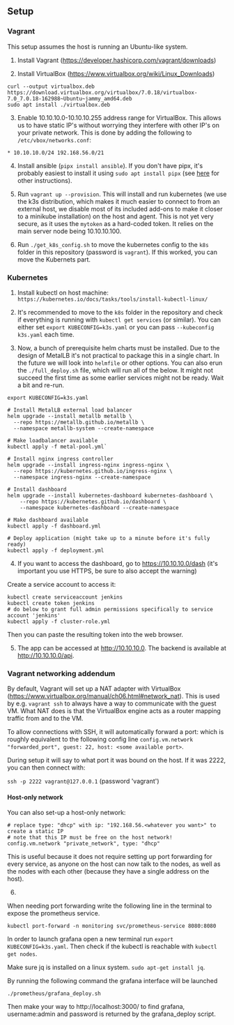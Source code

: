 ## Setup

### Vagrant

This setup assumes the host is running an Ubuntu-like system.

1. Install Vagrant (https://developer.hashicorp.com/vagrant/downloads)

2. Install VirtualBox (https://www.virtualbox.org/wiki/Linux_Downloads)

```
curl --output virtualbox.deb https://download.virtualbox.org/virtualbox/7.0.18/virtualbox-7.0_7.0.18-162988~Ubuntu~jammy_amd64.deb
sudo apt install ./virtualbox.deb
```

3. Enable 10.10.10.0-10.10.10.255 address range for VirtualBox. This allows us to have static IP's without worrying they interfere with other IP's on your private network. This is done by adding the following to `/etc/vbox/networks.conf`:

```
* 10.10.10.0/24 192.168.56.0/21
```

4. Install ansible (`pipx install ansible`). If you don't have pipx, it's probably easiest to install it using `sudo apt install pipx` (see [here](https://pipx.pypa.io/stable/) for other instructions).

5. Run `vagrant up --provision`. This will install and run kubernetes (we use the k3s distribution, which makes it much easier to connect to from an external host, we disable most of its included add-ons to make it closer to a minikube installation) on the host and agent. This is not yet very secure, as it uses the `mytoken` as a hard-coded token. It relies on the main server node being 10.10.10.100.

6. Run `./get_k8s_config.sh` to move the kubernetes config to the `k8s` folder in this repository (password is `vagrant`). If this worked, you can move the Kubernets part.

### Kubernetes

1. Install kubectl on host machine: `https://kubernetes.io/docs/tasks/tools/install-kubectl-linux/`

2. It's recommended to move to the `k8s` folder in the repository and check if everything is running with `kubectl get services` (or similar). You can either set `export KUBECONFIG=k3s.yaml` or you can pass `--kubeconfig k3s.yaml` each time.

3. Now, a bunch of prerequisite helm charts must be installed. Due to the design of MetalLB it's not practical to package this in a single chart. In the future we will look into `helmfile` or other options. You can also erun the `./full_deploy.sh` file, which will run all of the below. It might not succeed the first time as some earlier services might not be ready. Wait a bit and re-run.

```
export KUBECONFIG=k3s.yaml

# Install MetalLB external load balancer
helm upgrade --install metallb metallb \
  --repo https://metallb.github.io/metallb \
  --namespace metallb-system --create-namespace

# Make loadbalancer available
kubectl apply -f metal-pool.yml`

# Install nginx ingress controller
helm upgrade --install ingress-nginx ingress-nginx \
  --repo https://kubernetes.github.io/ingress-nginx \
  --namespace ingress-nginx --create-namespace

# Install dashboard
helm upgrade --install kubernetes-dashboard kubernetes-dashboard \
    --repo https://kubernetes.github.io/dashboard \
    --namespace kubernetes-dashboard --create-namespace

# Make dashboard available
kubectl apply -f dashboard.yml

# Deploy application (might take up to a minute before it's fully ready)
kubectl apply -f deployment.yml
```

4. If you want to access the dashboard, go to https://10.10.10.0/dash (it's important you use HTTPS, be sure to also accept the warning)

Create a service account to access it:
```
kubectl create serviceaccount jenkins
kubectl create token jenkins
# do below to grant full admin permissions specifically to service account 'jenkins'
kubectl apply -f cluster-role.yml
```

Then you can paste the resulting token into the web browser.

5. The app can be accessed at http://10.10.10.0. The backend is available at http://10.10.10.0/api.

### Vagrant networking addendum

By default, Vagrant will set up a NAT adapter with VirtualBox (https://www.virtualbox.org/manual/ch06.html#network_nat). This is used by e.g. `vagrant ssh` to always have a way to communicate with the guest VM. What NAT does is that the VirtualBox engine acts as a router mapping traffic from and to the VM. 

To allow connections with SSH, it will automatically forward a port: which is roughly equivalent to the following config line `config.vm.network "forwarded_port", guest: 22, host: <some available port>`. 

During setup it will say to what port it was bound on the host. If it was 2222, you can then connect with:

`ssh -p 2222 vagrant@127.0.0.1` (password 'vagrant')

#### Host-only network

You can also set-up a host-only network:

```
# replace type: "dhcp" with ip: "192.168.56.<whatever you want>" to create a static IP
# note that this IP must be free on the host network!
config.vm.network "private_network", type: "dhcp"
```

This is useful because it does not require setting up port forwarding for every service, as anyone on the host can now talk to the nodes, as well as the nodes with each other (because they have a single address on the host).

6. 
When needing port forwarding write the following line in the terminal to expose the prometheus service.

```
kubectl port-forward -n monitoring svc/prometheus-service 8080:8080
```
In order to launch grafana open a new terminal run `export KUBECONFIG=k3s.yaml`. 
Then check if the kubectl is reachable with `kubectl get nodes`.

Make sure jq is installed on a linux system. `sudo apt-get install jq`.


By running the following command the grafana interface will be launched
```
./prometheus/grafana_deploy.sh 
```
Then make your way to http://localhost:3000/ to find grafana, username:admin and password is returned by the grafana_deploy script.

